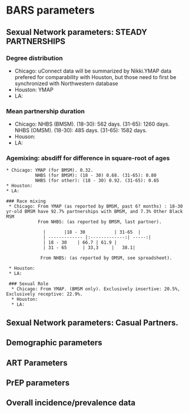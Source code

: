 # BARS parameters

   ## Sexual Network parameters: STEADY PARTNERSHIPS  
   ### Degree distribution   
   * Chicago: uConnect data will be summarized by Nikki.YMAP data prefered for comparability with Houston, but those need to first be synchronized with Northwestern database  
   * Houston: YMAP
   * LA: 
   
   ### Mean partnership duration 
   * Chicago: NHBS (BMSM). (18-30): 562 days. (31-65): 1260 days.    
              NHBS (OMSM). (18-30): 485 days. (31-65): 1582 days. 
   * Houson:
   * LA:
   
   ### Agemixing: absdiff for difference in square-root of ages 
    * Chicago: YMAP (for BMSM). 0.32. 
               NHBS (for BMSM): (18 - 30) 0.68. (31-65): 0.80   
               NHBS (for other): (18 - 30) 0.92. (31-65): 0.65
    * Houston: 
    * LA:
  
    ### Race mixing
     * Chicago: From YMAP (as reported by BMSM, past 6? months) : 18-30 yr-old BMSM have 92.7% partnerships with BMSM, and 7.3% Other Black MSM 
                From NHBS: (as reported by BMSM, last partner).   

                  |       |18 - 30           | 31-65  |
                  | ------------- |:-------------:| -----:|
                  | 18 - 30    | 66.7 | 61.9 |
                  | 31 - 65      | 33,3     |   38.1|    
   
                 From NHBS: (as reported by OMSM, see spreadsheet).
                 
     * Houston:  
     * LA: 
      
     ### Sexual Role  
      * Chicago: From YMAP. (BMSM only). Exclusively insertive: 20.5%, Exclusively receptive: 22.9%.   
      * Houston:
      * LA:   
      
## Sexual Network parameters: Casual Partners.

## Demographic parameters

## ART Parameters

## PrEP parameters

## Overall incidence/prevalence data
